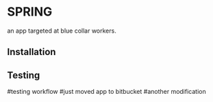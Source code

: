 # SPRING
an app targeted at blue collar workers.

## Installation


## Testing


#testing workflow
#just moved app to bitbucket
#another modification

